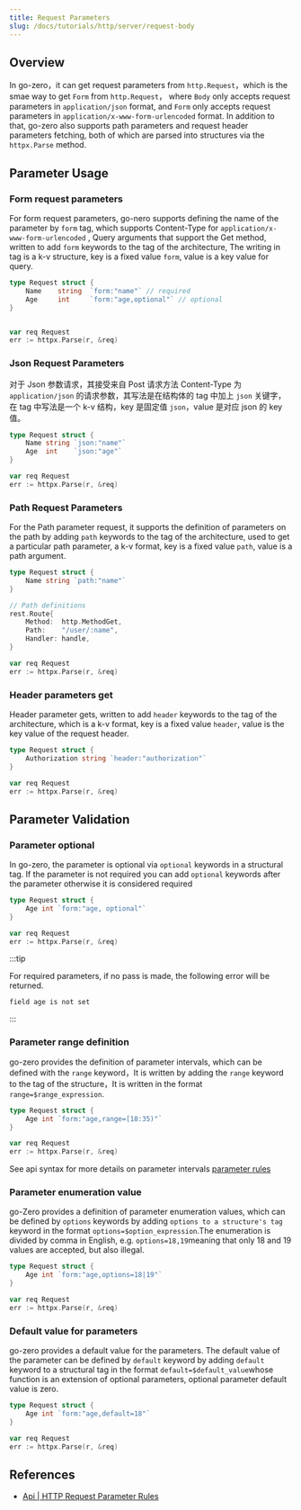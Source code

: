 ```yaml
---
title: Request Parameters
slug: /docs/tutorials/http/server/request-body
---
```


## Overview

In go-zero，it can get request parameters from `http.Request`，which is the smae way to get `Form` from `http.Request`， where `Body` only accepts request parameters in `application/json` format, and `Form` only accepts request parameters in `application/x-www-form-urlencoded` format. In addition to that, go-zero also supports path parameters and request header parameters fetching, both of which are parsed into structures via the `httpx.Parse` method.

## Parameter Usage

### Form request parameters

For form request parameters, go-nero supports defining the name of the parameter by `form` tag, which supports Content-Type for `application/x-www-form-urlencoded` , Query arguments that support the Get method, written to add `form` keywords to the tag of the architecture, The writing in tag is a k-v structure, key is a fixed value `form`, value is a key value for query.

```go
type Request struct {
    Name    string  `form:"name"` // required
    Age     int     `form:"age,optional"` // optional
}


var req Request
err := httpx.Parse(r, &req) 
```

### Json Request Parameters

对于 Json 参数请求，其接受来自 Post 请求方法 Content-Type 为 `application/json` 的请求参数，其写法是在结构体的 tag 中加上 `json` 关键字， 在 tag 中写法是一个 k-v 结构，key 是固定值 `json`，value 是对应 json 的 key 值。

```go
type Request struct {
    Name string `json:"name"`
    Age  int    `json:"age"`
}

var req Request
err := httpx.Parse(r, &req)
```

### Path Request Parameters

For the Path parameter request, it supports the definition of parameters on the path by adding `path` keywords to the tag of the architecture, used to get a particular path parameter, a k-v format, key is a fixed value `path`, value is a path argument.

```go
type Request struct {
    Name string `path:"name"`
}

// Path definitions
rest.Route{
    Method:  http.MethodGet,
    Path:    "/user/:name",
    Handler: handle,
}

var req Request
err := httpx.Parse(r, &req) 
```

### Header parameters get

Header parameter gets, written to add `header` keywords to the tag of the architecture, which is a k-v format, key is a fixed value `header`, value is the key value of the request header.

```go
type Request struct {
    Authorization string `header:"authorization"`
}

var req Request
err := httpx.Parse(r, &req)
```

## Parameter Validation

### Parameter optional

In go-zero, the parameter is optional via `optional` keywords in a structural tag. If the parameter is not required you can add `optional` keywords after the parameter otherwise it is considered required

```go
type Request struct {
    Age int `form:"age, optional"`
}

var req Request
err := httpx.Parse(r, &req) 
```

:::tip

For required parameters, if no pass is made, the following error will be returned.

```
field age is not set
```

:::

### Parameter range definition

go-zero provides the definition of parameter intervals, which can be defined with the `range` keyword，It is written by adding the `range` keyword to the tag of the structure，It is written in the format `range=$range_expression`.

```go
type Request struct {
    Age int `form:"age,range=[18:35)"`
}

var req Request
err := httpx.Parse(r, &req) 
```

See api syntax for more details on parameter intervals <a href="/docs/tutorials/api/parameter" target="_blank">parameter rules</a>

### Parameter enumeration value

go-Zero provides a definition of parameter enumeration values, which can be defined by `options` keywords by adding `options to a structure's tag` keyword in the format `options=$option_expression`.The enumeration is divided by comma in English, e.g. `options=18,19`meaning that only 18 and 19 values are accepted, but also illegal.

```go
type Request struct {
    Age int `form:"age,options=18|19"`
}

var req Request
err := httpx.Parse(r, &req)
```

### Default value for parameters

go-zero provides a default value for the parameters. The default value of the parameter can be defined by `default` keyword by adding `default` keyword to a structural tag in the format `default=$default_value`whose function is an extension of optional parameters, optional parameter default value is zero.

```go
type Request struct {
    Age int `form:"age,default=18"`
}

var req Request
err := httpx.Parse(r, &req) 
```

## References
- <a href="/docs/tutorials/api/parameter" target="_blank">Api | HTTP Request Parameter Rules</a>